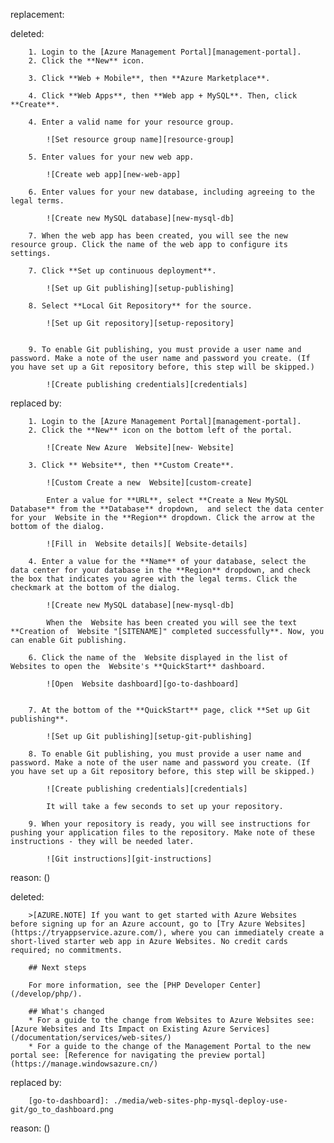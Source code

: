 replacement:

deleted:

		1. Login to the [Azure Management Portal][management-portal].
		2. Click the **New** icon.
		
		3. Click **Web + Mobile**, then **Azure Marketplace**. 
		
		4. Click **Web Apps**, then **Web app + MySQL**. Then, click **Create**.
		
		4. Enter a valid name for your resource group.
		
		    ![Set resource group name][resource-group]
		
		5. Enter values for your new web app.
		
		    ![Create web app][new-web-app]
		
		6. Enter values for your new database, including agreeing to the legal terms.
		
			![Create new MySQL database][new-mysql-db]
		
		7. When the web app has been created, you will see the new resource group. Click the name of the web app to configure its settings.
		
		7. Click **Set up continuous deployment**.
		
			![Set up Git publishing][setup-publishing]
		
		8. Select **Local Git Repository** for the source.
		
		    ![Set up Git repository][setup-repository]
		
		
		9. To enable Git publishing, you must provide a user name and password. Make a note of the user name and password you create. (If you have set up a Git repository before, this step will be skipped.)
		
			![Create publishing credentials][credentials]

replaced by:

		1. Login to the [Azure Management Portal][management-portal].
		2. Click the **New** icon on the bottom left of the portal.
		
			![Create New Azure  Website][new- Website]
		
		3. Click ** Website**, then **Custom Create**.
		
			![Custom Create a new  Website][custom-create]
			
			Enter a value for **URL**, select **Create a New MySQL Database** from the **Database** dropdown,  and select the data center for your  Website in the **Region** dropdown. Click the arrow at the bottom of the dialog.
		
			![Fill in  Website details][ Website-details]
		
		4. Enter a value for the **Name** of your database, select the data center for your database in the **Region** dropdown, and check the box that indicates you agree with the legal terms. Click the checkmark at the bottom of the dialog.
		
			![Create new MySQL database][new-mysql-db]
		
			When the  Website has been created you will see the text **Creation of  Website "[SITENAME]" completed successfully**. Now, you can enable Git publishing.
		
		6. Click the name of the  Website displayed in the list of  Websites to open the  Website's **QuickStart** dashboard.
		
			![Open  Website dashboard][go-to-dashboard]
		
		
		7. At the bottom of the **QuickStart** page, click **Set up Git publishing**. 
		
			![Set up Git publishing][setup-git-publishing]
		
		8. To enable Git publishing, you must provide a user name and password. Make a note of the user name and password you create. (If you have set up a Git repository before, this step will be skipped.)
		
			![Create publishing credentials][credentials]
		
			It will take a few seconds to set up your repository.
		
		9. When your repository is ready, you will see instructions for pushing your application files to the repository. Make note of these instructions - they will be needed later.
		
			![Git instructions][git-instructions]

reason: ()

deleted:

		>[AZURE.NOTE] If you want to get started with Azure Websites before signing up for an Azure account, go to [Try Azure Websites](https://tryappservice.azure.com/), where you can immediately create a short-lived starter web app in Azure Websites. No credit cards required; no commitments.
		
		## Next steps
		
		For more information, see the [PHP Developer Center](/develop/php/).
		
		## What's changed
		* For a guide to the change from Websites to Azure Websites see: [Azure Websites and Its Impact on Existing Azure Services](/documentation/services/web-sites/)
		* For a guide to the change of the Management Portal to the new portal see: [Reference for navigating the preview portal](https://manage.windowsazure.cn/)

replaced by:

		[go-to-dashboard]: ./media/web-sites-php-mysql-deploy-use-git/go_to_dashboard.png

reason: ()

